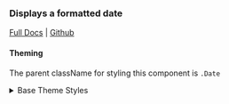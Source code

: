 ### Displays a formatted date

[Full Docs](https://react.preview.pinpoint.com/?path=/docs/components-datelabel) | [Github](https://github.com/pinpt/react/tree/master/src/components/DateLabel)

#### Theming

The parent className for styling this component is `.Date`

<details>
	<summary>Base Theme Styles</summary>

```css
.entryWrapper .Date {
	@apply font-semibold flex-grow md:flex-initial flex-shrink-0 w-full md:w-auto;
}

.entryWrapper .sidebarWrapper.after .Date,
.entryWrapper .sidebarWrapper.after .Author,
.entryWrapper .sidebarWrapper.after .Tag.Bar {
	@apply hidden;
}

.Content.Card .Date {
	@apply mt-0.5 text-xs mb-2;
	color: var(--card-date-color);
}
```

</details>
